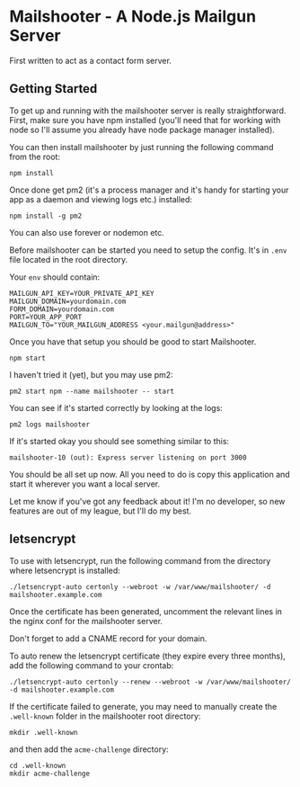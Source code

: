 # Mailshooter - A Node.js Mailgun Server

First written to act as a contact form server.

## Getting Started

To get up and running with the mailshooter server is really straightforward. First, make sure you have npm installed (you'll need that for working with node so I'll assume you already have node package manager installed).

You can then install mailshooter by just running the following command from the root:

```
npm install
```

Once done get pm2 (it's a process manager and it's handy for starting your app as a daemon and viewing logs etc.) installed:
```
npm install -g pm2
```
You can also use forever or nodemon etc.

Before mailshooter can be started you need to setup the config. It's in `.env` file located in the root directory.

Your `env` should contain:

```
MAILGUN_API_KEY=YOUR_PRIVATE_API_KEY
MAILGUN_DOMAIN=yourdomain.com
FORM_DOMAIN=yourdomain.com
PORT=YOUR_APP_PORT
MAILGUN_TO="YOUR_MAILGUN_ADDRESS <your.mailgun@address>"
```

Once you have that setup you should be good to start Mailshooter.
```
npm start
```

I haven't tried it (yet), but you may use pm2:

```
pm2 start npm --name mailshooter -- start
```

You can see if it's started correctly by looking at the logs:

```
pm2 logs mailshooter
```

If it's started okay you should see something similar to this:
```
mailshooter-10 (out): Express server listening on port 3000
```

You should be all set up now. All you need to do is copy this application and start it wherever you want a local server.

Let me know if you've got any feedback about it! I'm no developer, so new features are out of my league, but I'll do my best.

## letsencrypt

To use with letsencrypt, run the following command from the directory where letsencrypt is installed:

    ./letsencrypt-auto certonly --webroot -w /var/www/mailshooter/ -d mailshooter.example.com

Once the certificate has been generated, uncomment the relevant lines in the nginx conf for the mailshooter server.

Don't forget to add a CNAME record for your domain.

To auto renew the letsencrypt certificate (they expire every three months), add the following command to your crontab:

    ./letsencrypt-auto certonly --renew --webroot -w /var/www/mailshooter/ -d mailshooter.example.com

If the certificate failed to generate, you may need to manually create the `.well-known` folder in the mailshooter root directory:

    mkdir .well-known

and then add the `acme-challenge` directory:

    cd .well-known
    mkdir acme-challenge
